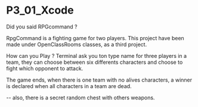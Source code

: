 # P3_01_Xcode

Did you said RPGcommand ?

RpgCommand is a fighting game for two players.
This project have been made under OpenClassRooms classes, as a third project.

How can you Play ?
Terminal ask you ton type name for three players in a team, 
they can choose between six differents characters and choose to fight which opponent to attack.


The game ends, when there is one team with no alives characters, 
a winner is declared when all characters in a team are dead.

--
also, there is a secret random chest with others weapons.
